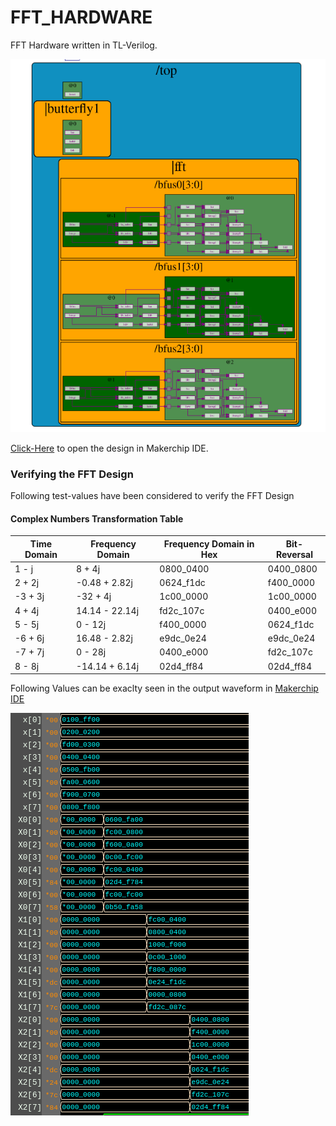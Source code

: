 # FFT_HARDWARE
FFT Hardware written in TL-Verilog. 

![makerchip diagram](images/fft_diagram.png)

[Click-Here](https://www.makerchip.com/sandbox/0YEf3h2G9/0RghvP3) to open the design in Makerchip IDE.

### Verifying the FFT Design
Following test-values have been considered to verify the FFT Design

#### Complex Numbers Transformation Table

| **Time Domain** | **Frequency Domain**  | **Frequency Domain in Hex** | **Bit-Reversal** |
|-----------------|-----------------------|-----------------------------|------------------|
| 1 - j           | 8 + 4j                | 0800_0400                   | 0400_0800        |
| 2 + 2j          | -0.48 + 2.82j         | 0624_f1dc                   | f400_0000        |
| -3 + 3j         | -32 + 4j              | 1c00_0000                   | 1c00_0000        |
| 4 + 4j          | 14.14 - 22.14j        | fd2c_107c                   | 0400_e000        |
| 5 - 5j          | 0 - 12j               | f400_0000                   | 0624_f1dc        |
| -6 + 6j         | 16.48 - 2.82j         | e9dc_0e24                   | e9dc_0e24        |
| -7 + 7j         | 0 - 28j               | 0400_e000                   | fd2c_107c        |
| 8 - 8j          | -14.14 + 6.14j        | 02d4_ff84                   | 02d4_ff84        |

Following Values can be exaclty seen in the output waveform in [Makerchip IDE](https://www.makerchip.com/)

![screenshot](images/output.png)
